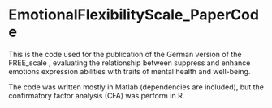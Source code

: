 # EmotionalFlexibilityScale_PaperCode
This is the code used for the publication of the German version of the FREE_scale , evaluating the relationship between suppress and enhance emotions expression abilities with traits of mental health and well-being.

The code was written mostly in Matlab (dependencies are included), but the confirmatory factor analysis (CFA) was perform in R.
